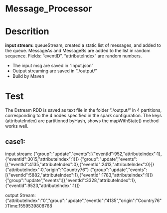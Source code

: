 # Message_Processor
# Descrition
**input stream:** queueStream, created a static list of messages, and added to the queue. MessageAs and MessageBs are added to the list in random sequence. 
Fields: “eventID”, “attributeIndex” are random numbers.
* The input msg are saved in “input.json”
* Output streaming are saved in “./output/”
* Build by Maven

# Test 
The Dstream RDD is saved as text file in the folder “./output/” in 4 partitions, corresponding to the 4 nodes specified in the spark configuration.  The keys (attributeIndex) are partitioned byHash, shows the mapWithState() method works well.

## case1:
input stream: 
{"group":"update","events":[{"eventId":952,"attributeIndex":1},{"eventId":3015,"attributeIndex":1}]}
{"group":"update","events":[{"eventId":4135,"attributeIndex":0},{"eventId":2413,"attributeIndex":0}]}
{"attributeIndex":0,"origin":"Country76"}
{"group":"update","events":[{"eventId":5882,"attributeIndex":1},{"eventId":1783,"attributeIndex":1}]}
{"group":"update","events":[{"eventId":3328,"attributeIndex":1},{"eventId":9523,"attributeIndex":1}]}

output Stream:
{"attributeIndex":"0","group":"update","eventId":"4135","origin":"Country76"}Time:1559539808768


